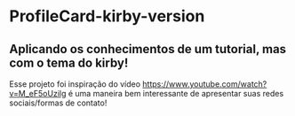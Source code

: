 # ProfileCard-kirby-version
## Aplicando os conhecimentos de um tutorial, mas com o tema do kirby!
Esse projeto foi inspiração do vídeo https://www.youtube.com/watch?v=M_eF5oUzilg 
é uma maneira bem interessante de apresentar suas redes sociais/formas de contato! 

